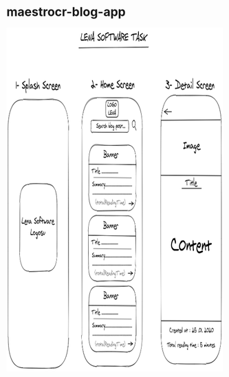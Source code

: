 # maestrocr-blog-app

<img height="800" width="1000" alt="InitialDesign" src="./screenshots/initialDesign.png"/>
